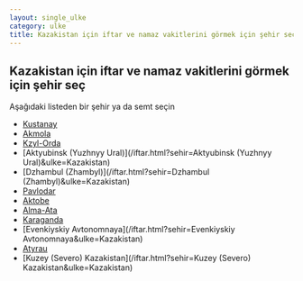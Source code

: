 ```yaml
---
layout: single_ulke
category: ulke
title: Kazakistan için iftar ve namaz vakitlerini görmek için şehir seç
---
```



## Kazakistan için iftar ve namaz vakitlerini görmek için şehir seç

Aşağıdaki listeden bir şehir ya da semt seçin


* [Kustanay](/iftar.html?sehir=Kustanay&ulke=Kazakistan)
* [Akmola](/iftar.html?sehir=Akmola&ulke=Kazakistan)
* [Kzyl-Orda](/iftar.html?sehir=Kzyl-Orda&ulke=Kazakistan)
* [Aktyubinsk (Yuzhnyy Ural)](/iftar.html?sehir=Aktyubinsk (Yuzhnyy Ural)&ulke=Kazakistan)
* [Dzhambul (Zhambyl)](/iftar.html?sehir=Dzhambul (Zhambyl)&ulke=Kazakistan)
* [Pavlodar](/iftar.html?sehir=Pavlodar&ulke=Kazakistan)
* [Aktobe](/iftar.html?sehir=Aktobe&ulke=Kazakistan)
* [Alma-Ata](/iftar.html?sehir=Alma-Ata&ulke=Kazakistan)
* [Karaganda](/iftar.html?sehir=Karaganda&ulke=Kazakistan)
* [Evenkiyskiy Avtonomnaya](/iftar.html?sehir=Evenkiyskiy Avtonomnaya&ulke=Kazakistan)
* [Atyrau](/iftar.html?sehir=Atyrau&ulke=Kazakistan)
* [Kuzey (Severo) Kazakistan](/iftar.html?sehir=Kuzey (Severo) Kazakistan&ulke=Kazakistan)
